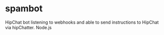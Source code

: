 # spambot
HipChat bot listening to webhooks and able to send instructions to HipChat via hipChatter. Node.js
